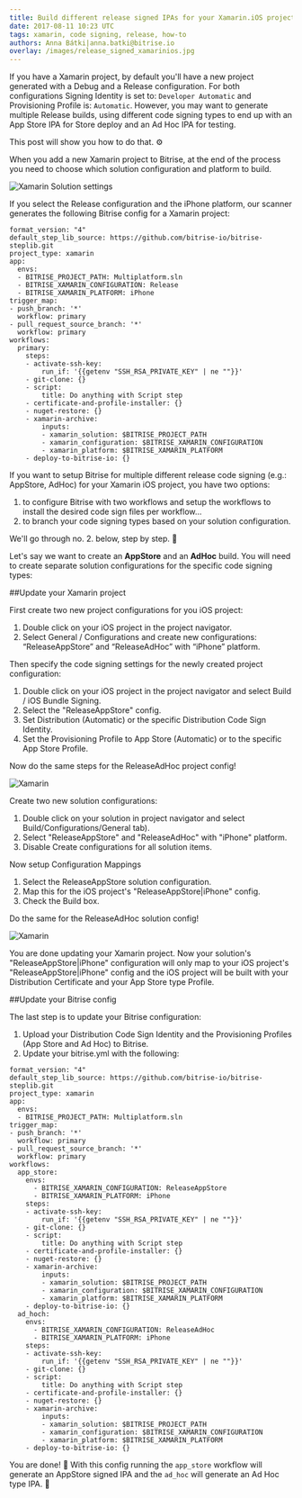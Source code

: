 ```yaml
---
title: Build different release signed IPAs for your Xamarin.iOS project!
date: 2017-08-11 10:23 UTC
tags: xamarin, code signing, release, how-to
authors: Anna Bátki|anna.batki@bitrise.io
overlay: /images/release_signed_xamarinios.jpg
---
```


If you have a Xamarin project, by default you'll have a new project generated with a Debug and a Release configuration. For both configurations Signing Identity is set to: `Developer Automatic` and Provisioning Profile is: `Automatic`. However, you may want to generate multiple Release builds, using different code signing types to end up with an App Store IPA for Store deploy and an Ad Hoc IPA for testing.

This post will show you how to do that. ⚙

When you add a new Xamarin project to Bitrise, at the end of the process you need to choose which solution configuration and platform to build.

![Xamarin Solution settings](images/xamarin-solution-settings.png)

If you select the Release configuration and the iPhone platform, our scanner generates the following Bitrise config for a Xamarin project:

<pre><code>format_version: "4"
default_step_lib_source: https://github.com/bitrise-io/bitrise-steplib.git
project_type: xamarin
app:
  envs:
  - BITRISE_PROJECT_PATH: Multiplatform.sln
  - BITRISE_XAMARIN_CONFIGURATION: Release
  - BITRISE_XAMARIN_PLATFORM: iPhone
trigger_map:
- push_branch: '*'
  workflow: primary
- pull_request_source_branch: '*'
  workflow: primary
workflows:
  primary:
    steps:
    - activate-ssh-key:
        run_if: '{{getenv "SSH_RSA_PRIVATE_KEY" | ne ""}}'
    - git-clone: {}
    - script:
        title: Do anything with Script step
    - certificate-and-profile-installer: {}
    - nuget-restore: {}
    - xamarin-archive:
        inputs:
        - xamarin_solution: $BITRISE_PROJECT_PATH
        - xamarin_configuration: $BITRISE_XAMARIN_CONFIGURATION
        - xamarin_platform: $BITRISE_XAMARIN_PLATFORM
    - deploy-to-bitrise-io: {}
</code></pre>

If you want to setup Bitrise for multiple different release code signing (e.g.: AppStore, AdHoc) for your Xamarin iOS project, you have two options:

1. to configure Bitrise with two workflows and setup the workflows to install the desired code sign files per workflow...
2. to branch your code signing types based on your solution configuration.

We'll go through no. 2. below, step by step. 🙂

Let's say we want to create an __AppStore__ and an __AdHoc__ build. You will need to create separate solution configurations for the specific code signing types:

##Update your Xamarin project

First create two new project configurations for you iOS project:

1. Double click on your iOS project in the project navigator.
2. Select General / Configurations and create new configurations: “ReleaseAppStore” and “ReleaseAdHoc” with “iPhone” platform.

Then specify the code signing settings for the newly created project configuration:

1. Double click on your iOS project in the project navigator and select Build / iOS Bundle Signing.
2. Select the "ReleaseAppStore" config.
3. Set Distribution (Automatic) or the specific Distribution Code Sign Identity.
4. Set the Provisioning Profile to App Store (Automatic) or to the specific App Store Profile.

Now do the same steps for the ReleaseAdHoc project config!

![Xamarin](images/xamarin-1.jpg)

Create two new solution configurations:

1. Double click on your solution in project navigator and select Build/Configurations/General tab).
2. Select "ReleaseAppStore" and "ReleaseAdHoc" with "iPhone" platform.
3. Disable Create configurations for all solution items.

Now setup Configuration Mappings

1. Select the ReleaseAppStore solution configuration.
2. Map this for the iOS project's "ReleaseAppStore\|iPhone" config.
3. Check the Build box.

Do the same for the ReleaseAdHoc solution config!

![Xamarin](images/xamarin-2.jpg)

You are done updating your Xamarin project. Now your solution's "ReleaseAppStore\|iPhone" configuration will only map to your iOS project's "ReleaseAppStore\|iPhone" config and the iOS project will be built with your Distribution Certificate and your App Store type Profile.

##Update your Bitrise config

The last step is to update your Bitrise configuration:

1. Upload your Distribution Code Sign Identity and the Provisioning Profiles (App Store and Ad Hoc) to Bitrise.
2. Update your bitrise.yml with the following:


<pre><code>format_version: "4"
default_step_lib_source: https://github.com/bitrise-io/bitrise-steplib.git
project_type: xamarin
app:
  envs:
  - BITRISE_PROJECT_PATH: Multiplatform.sln
trigger_map:
- push_branch: '*'
  workflow: primary
- pull_request_source_branch: '*'
  workflow: primary
workflows:
  app_store:
    envs:
      - BITRISE_XAMARIN_CONFIGURATION: ReleaseAppStore
      - BITRISE_XAMARIN_PLATFORM: iPhone
    steps:
    - activate-ssh-key:
        run_if: '{{getenv "SSH_RSA_PRIVATE_KEY" | ne ""}}'
    - git-clone: {}
    - script:
        title: Do anything with Script step
    - certificate-and-profile-installer: {}
    - nuget-restore: {}
    - xamarin-archive:
        inputs:
        - xamarin_solution: $BITRISE_PROJECT_PATH
        - xamarin_configuration: $BITRISE_XAMARIN_CONFIGURATION
        - xamarin_platform: $BITRISE_XAMARIN_PLATFORM
    - deploy-to-bitrise-io: {}
  ad_hoch:
    envs:
      - BITRISE_XAMARIN_CONFIGURATION: ReleaseAdHoc
      - BITRISE_XAMARIN_PLATFORM: iPhone
    steps:
    - activate-ssh-key:
        run_if: '{{getenv "SSH_RSA_PRIVATE_KEY" | ne ""}}'
    - git-clone: {}
    - script:
        title: Do anything with Script step
    - certificate-and-profile-installer: {}
    - nuget-restore: {}
    - xamarin-archive:
        inputs:
        - xamarin_solution: $BITRISE_PROJECT_PATH
        - xamarin_configuration: $BITRISE_XAMARIN_CONFIGURATION
        - xamarin_platform: $BITRISE_XAMARIN_PLATFORM
    - deploy-to-bitrise-io: {}
</code></pre>

You are done! 🙂 With this config running the `app_store` workflow will generate an AppStore signed IPA and the `ad_hoc` will generate an Ad Hoc type IPA. 🎉
